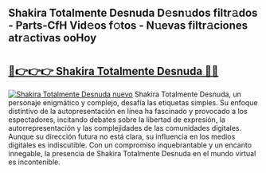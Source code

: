 ## Shakira Totalmente Desnuda D𝚎sn𝚞dos filtr𝚊dos - Parts-CfH Vid𝚎os f𝚘tos - N𝚞evas filtr𝚊ciones atr𝚊ctivas ooHoy

# <h2><a href="http://mb8f1z4.tromn.icu/?c=Shakira+Totalmente+Desnuda">🔗👉👉👉 Shakira Totalmente Desnuda 🔗🔗</a></h2>

[![Shakira Totalmente Desnuda nuevo](https://i.imgur.com/pEAQMta.gif)](http://mb8f1z4.tromn.icu/?c=Shakira+Totalmente+Desnuda)
Shakira Totalmente Desnuda, un personaje enigmático y complejo, desafía las etiquetas simples. Su enfoque distintivo de la autopresentación en línea ha fascinado y provocado a los espectadores, incitando debates sobre la libertad de expresión, la autorrepresentación y las complejidades de las comunidades digitales. Aunque su dirección futura no está clara, su influencia en los medios digitales es indiscutible. Con un compromiso inquebrantable y un encanto innegable, la presencia de Shakira Totalmente Desnuda en el mundo virtual es incontenible.
